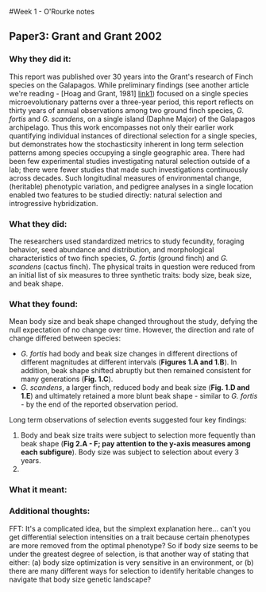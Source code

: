 #Week 1 - O'Rourke notes  

## Paper3: Grant and Grant 2002

### Why they did it:  
This report was published over 30 years into the Grant's research of Finch species on the Galapagos. While preliminary findings (see another article we're reading - [Hoag and Grant, 1981] [link1]) focused on a single species microevolutionary patterns over a three-year period, this report reflects on thirty years of annual observations among two ground finch species, *G. fortis* and *G. scandens*, on a single island (Daphne Major) of the Galapagos archipelago. Thus this work encompasses not only their earlier work quantifying individual instances of directional selection for a single species, but demonstrates how the stochasticsity inherent in long term selection patterns among species occupying a single geographic area. There had been few experimental studies investigating natural selection outside of a lab; there were fewer studies that made such investigations continuously across decades. Such longitudinal measures of environmental change, (heritable) phenotypic variation, and pedigree analyses in a single location enabled two features to be studied directly: natural selection and introgressive hybridization.

### What they did:  
The researchers used standardized metrics to study fecundity, foraging behavior, seed abundance and distribution, and morphological characteristics of two finch species, *G. fortis* (ground finch) and *G. scandens* (cactus finch).  The physical traits in question were reduced from an initial list of six measures to three synthetic traits: body size, beak size, and beak shape.

### What they found:  
Mean body size and beak shape changed throughout the study, defying the null expectation of no change over time. However, the direction and rate of change differed between species:
- *G. fortis* had body and beak size changes in different directions of different magnitudes at different intervals (**Figures 1.A and 1.B**). In addition, beak shape shifted abruptly but then remained consistent for many generations (**Fig. 1.C**).
- *G. scandens*, a larger finch, reduced body and beak size (**Fig. 1.D and 1.E**) and ultimately retained a more blunt beak shape - similar to *G. fortis* - by the end of the reported observation period.  

Long term observations of selection events suggested four key findings:
1. Body and beak size traits were subject to selection more fequently than beak shape (**Fig 2.A - F; pay attention to the y-axis measures among each subfigure**). Body size was subject to selection about every 3 years.
2. 

### What it meant:

### Additional thoughts:
FFT: It's a complicated idea, but the simplext explanation here... can't you get differential selection intensities on a trait because certain phenotypes are more removed from the optimal phenotype? So if body size seems to be under the greatest degree of selection, is that another way of stating that either:
(a) body size optimization is very sensitive in an environment, or
(b) there are many different ways for selection to identify heritable changes to navigate that body size genetic landscape?

[link1]:http://biology-web.nmsu.edu/~houde/Boag%20&%20Grant%201981.pdf
